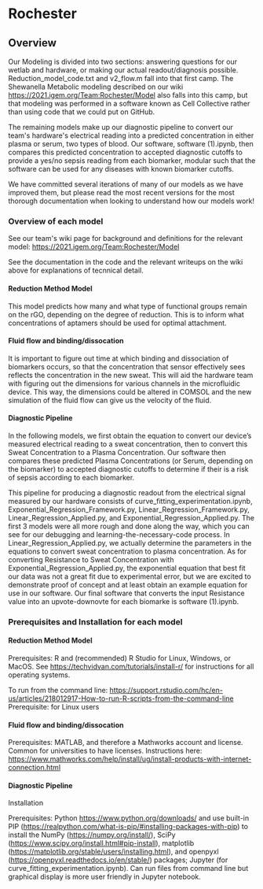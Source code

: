 <!--![GitHub contributors](https://img.shields.io/github/contributors/iGEMUoR/Rochester?color=green)-->
<!--![Lines of code](https://img.shields.io/tokei/lines/github/iGEMUoR/Rochester?style=plastic)-->

# Rochester

## Overview

Our Modeling is divided into two sections: answering questions for our wetlab and hardware, or making our actual readout/diagnosis possible. 
Reduction_model_code.txt and v2_flow.m fall into that first camp. The Shewanella Metabolic modeling described on our wiki https://2021.igem.org/Team:Rochester/Model also falls
into this camp, but that modeling was performed in a software known as Cell Collective rather than using code that we could put on GitHub. 

The remaining models make up our diagnostic pipeline to convert our team's hardware's electrical reading into a predicted concentration in either plasma or serum, two types of blood. Our
software, software (1).ipynb, then compares this predicted concentration to accepted diagnostic cutoffs to provide a yes/no sepsis reading from each biomarker, modular such that the software can be used for any diseases with known biomarker cutoffs.

We have committed several iterations of many of our models as we have improved them, but please read the most recent versions for the most thorough documentation when looking to understand how our models work!

### Overview of each model

See our team's wiki page for background and definitions for the relevant model: https://2021.igem.org/Team:Rochester/Model
  
See the documentation in the code and the relevant writeups on the wiki above for explanations of tecnnical detail.

#### Reduction Method Model
  
This model predicts how many and what type of functional groups remain on the rGO, depending on the degree of reduction. This is to inform what concentrations of aptamers should be used for optimal attachment.

#### Fluid flow and binding/dissocation
  
It is important to figure out time at which  binding and dissociation of biomarkers occurs, so that the concentration that sensor effectively sees reflects the concentration in the new sweat. This will aid the hardware team with figuring out the dimensions for various channels in the microfluidic device. This way, the dimensions could be altered in COMSOL and the new simulation of the fluid flow can give us the velocity of the fluid.

#### Diagnostic Pipeline
  
In the following models, we first obtain the equation to convert our device’s measured electrical reading to a sweat concentration, then to convert this Sweat Concentration to a Plasma Concentration. Our software then compares these predicted Plasma Concentrations (or Serum, depending on the biomarker) to accepted diagnostic cutoffs to determine if their is a risk of sepsis according to each biomarker.
  
This pipeline for producing a diagnostic readout from the electrical signal measured by our hardware consists of curve_fitting_experimentation.ipynb, Exponential_Regression_Framework.py, Linear_Regression_Framework.py, Linear_Regression_Applied.py, and Exponential_Regression_Applied.py. The first 3 models were all more rough and done along the way, which you can see for our debugging and learning-the-necessary-code process. In Linear_Regression_Applied.py, we actually determine the parameters in the equations to convert sweat concentration to plasma concentration. As for converting Resistance to Sweat Concentration with Exponential_Regression_Applied.py, the exponential equation that best fit our data was not a great fit due to experimental error, but we are excited to demonstrate proof of concept and at least obtain an example equation for use in our software. Our final software that converts the input Resistance value into an upvote-downovte for each biomarke is software (1).ipynb.
  
### Prerequisites and Installation for each model 
  
#### Reduction Method Model
  
Prerequisites: R and (recommended) R Studio for Linux, Windows, or MacOS. See https://techvidvan.com/tutorials/install-r/ for instructions for all operating systems. 
  
To run from the command line: https://support.rstudio.com/hc/en-us/articles/218012917-How-to-run-R-scripts-from-the-command-line
Prerequisite: for Linux users
  
#### Fluid flow and binding/dissocation

Prerequisites: MATLAB, and therefore a Mathworks account and license. Common for universities to have licenses. Instructions here: https://www.mathworks.com/help/install/ug/install-products-with-internet-connection.html 

#### Diagnostic Pipeline
  
Installation
  
Prerequisites: Python https://www.python.org/downloads/ and use built-in PIP (https://realpython.com/what-is-pip/#installing-packages-with-pip) to install the NumPy (https://numpy.org/install/), SciPy (https://www.scipy.org/install.html#pip-install), matplotlib (https://matplotlib.org/stable/users/installing.html), and openpyxl (https://openpyxl.readthedocs.io/en/stable/) packages; Jupyter (for curve_fitting_experimentation.ipynb). Can run files from command line but graphical display is more user friendly in Jupyter notebook. 

